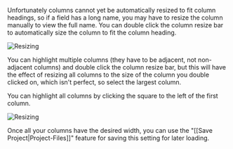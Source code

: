 Unfortunately columns cannot yet be automatically resized to fit column headings, so if a field has a long name, you may have to resize the column manually to view the full name.  You can double click the column resize bar to automatically size the column to fit the column heading.

![Resizing](http://i.imgur.com/kAFNIHp.png)

You can highlight multiple columns (they have to be adjacent, not non-adjacent columns) and double click the column resize bar, but this will have the effect of resizing all columns to the size of the column you double clicked on, which isn't perfect, so select the largest column.

You can highlight all columns by clicking the square to the left of the first column.

![Resizing](http://i.imgur.com/cObTIxM.png)

Once all your columns have the desired width, you can use the "[[Save Project|Project-Files]]" feature for saving this setting for later loading.